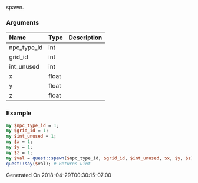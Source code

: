 spawn.
### Arguments
**Name**|**Type**|**Description**
:---|:---|:---
npc_type_id|int|
grid_id|int|
int_unused|int|
x|float|
y|float|
z|float|

### Example

```perl
my $npc_type_id = 1;
my $grid_id = 1;
my $int_unused = 1;
my $x = 1;
my $y = 1;
my $z = 1;
my $val = quest::spawn($npc_type_id, $grid_id, $int_unused, $x, $y, $z);
quest::say($val); # Returns uint
```


Generated On 2018-04-29T00:30:15-07:00